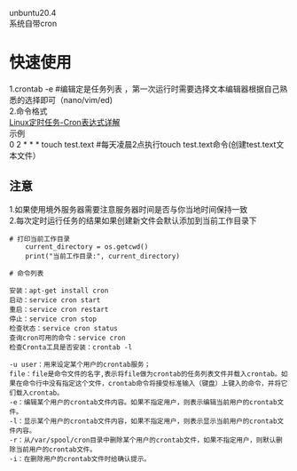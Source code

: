 unbuntu20.4  
系统自带cron  
# 快速使用
1.crontab -e #编辑定是任务列表  ，第一次运行时需要选择文本编辑器根据自己熟悉的选择即可（nano/vim/ed)  
2.命令格式  
[Linux定时任务-Cron表达式详解](https://blog.csdn.net/longgeaisisi/article/details/90400969)  
示例  
0 2 * * * touch test.text #每天凌晨2点执行touch test.text命令(创建test.text文本文件）  
## 注意
1.如果使用境外服务器需要注意服务器时间是否与你当地时间保持一致  
2.每次定时运行任务的结果如果创建新文件会默认添加到当前工作目录下
```
# 打印当前工作目录
    current_directory = os.getcwd()
    print("当前工作目录:", current_directory)

# 命令列表
```
```
安装：apt-get install cron
启动：service cron start
重启：service cron restart
停止：service cron stop
检查状态：service cron status
查询cron可用的命令：service cron
检查Cronta工具是否安装：crontab -l

-u user：用来设定某个用户的crontab服务；
file：file是命令文件的名字,表示将file做为crontab的任务列表文件并载入crontab。如果在命令行中没有指定这个文件，crontab命令将接受标准输入（键盘）上键入的命令，并将它们载入crontab。
-e：编辑某个用户的crontab文件内容。如果不指定用户，则表示编辑当前用户的crontab文件。
-l：显示某个用户的crontab文件内容，如果不指定用户，则表示显示当前用户的crontab文件内容。
-r：从/var/spool/cron目录中删除某个用户的crontab文件，如果不指定用户，则默认删除当前用户的crontab文件。
-i：在删除用户的crontab文件时给确认提示。

```

